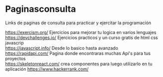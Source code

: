 # Paginasconsulta
Links de paginas de consulta para practicar y ejercitar la programación

https://exercism.org/       Ejercicios para mejorar tu logica en varios lenguajes <br>
https://devchallenges.io/   Ejercicios practicos y un curso gratis de html css javascrip <br>
https://javascript.info/    Desde lo basico hasta avanzado<br>
https://rapidapi.com/       Pagina donde encontraras muchas Api's para tus proyectos <br>
https://skeletonreact.com/  crea componentes para luego utilizarlo en tu aplicación
https://www.hackerrank.com/  


